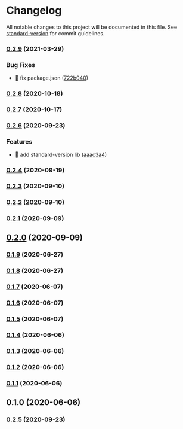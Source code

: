 # Changelog

All notable changes to this project will be documented in this file. See [standard-version](https://github.com/conventional-changelog/standard-version) for commit guidelines.

### [0.2.9](https://github.com/yeukfei02/todolistUi/compare/v0.2.8...v0.2.9) (2021-03-29)


### Bug Fixes

* 🐛 fix package.json ([722b040](https://github.com/yeukfei02/todolistUi/commit/722b04059ef915c8529a3bc7b286de56902e2289))

### [0.2.8](https://github.com/yeukfei02/todolistUi/compare/v0.2.7...v0.2.8) (2020-10-18)

### [0.2.7](https://github.com/yeukfei02/todolistUi/compare/v0.2.6...v0.2.7) (2020-10-17)

### [0.2.6](https://github.com/yeukfei02/todolistUi/compare/v0.2.5...v0.2.6) (2020-09-23)


### Features

* 🎸 add standard-version lib ([aaac3a4](https://github.com/yeukfei02/todolistUi/commit/aaac3a4629d7b39f08919c243e54d38690423079))

### [0.2.4](https://github.com/yeukfei02/todolistUi/compare/v0.2.3...v0.2.4) (2020-09-19)

### [0.2.3](https://github.com/yeukfei02/todolistUi/compare/v0.2.2...v0.2.3) (2020-09-10)

### [0.2.2](https://github.com/yeukfei02/todolistUi/compare/v0.2.1...v0.2.2) (2020-09-10)

### [0.2.1](https://github.com/yeukfei02/todolistUi/compare/v0.2.0...v0.2.1) (2020-09-09)

## [0.2.0](https://github.com/yeukfei02/todolistUi/compare/v0.1.9...v0.2.0) (2020-09-09)

### [0.1.9](https://github.com/yeukfei02/todolistUi/compare/v0.1.8...v0.1.9) (2020-06-27)

### [0.1.8](https://github.com/yeukfei02/todolistUi/compare/v0.1.7...v0.1.8) (2020-06-27)

### [0.1.7](https://github.com/yeukfei02/todolistUi/compare/v0.1.6...v0.1.7) (2020-06-07)

### [0.1.6](https://github.com/yeukfei02/todolistUi/compare/v0.1.5...v0.1.6) (2020-06-07)

### [0.1.5](https://github.com/yeukfei02/todolistUi/compare/v0.1.4...v0.1.5) (2020-06-07)

### [0.1.4](https://github.com/yeukfei02/todolistUi/compare/v0.1.3...v0.1.4) (2020-06-06)

### [0.1.3](https://github.com/yeukfei02/todolistUi/compare/v0.1.2...v0.1.3) (2020-06-06)

### [0.1.2](https://github.com/yeukfei02/todolistUi/compare/v0.1.1...v0.1.2) (2020-06-06)

### [0.1.1](https://github.com/yeukfei02/todolistUi/compare/v0.1.0...v0.1.1) (2020-06-06)

## 0.1.0 (2020-06-06)

### 0.2.5 (2020-09-23)
